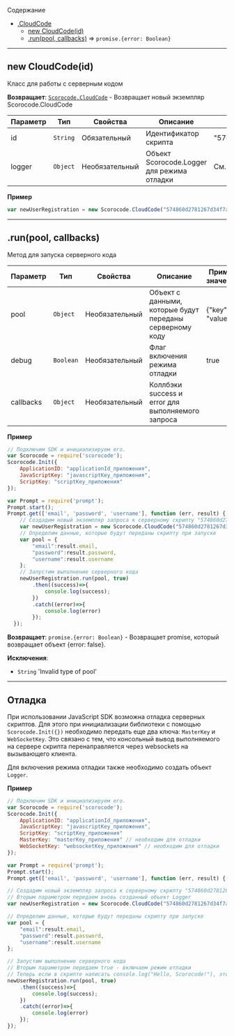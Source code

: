 <a name="Scorocode.CloudCode"></a>

Содержание

* [.CloudCode](#Scorocode.CloudCode)
    * [new CloudCode(id)](#new_Scorocode.CloudCode_new)
    * [.run(pool, callbacks)](#Scorocode.CloudCode+run) ⇒ <code>promise.{error: Boolean}</code>

----------------------------------------------------------------------------------------------

<a name="new_Scorocode.CloudCode_new"></a>

## new CloudCode(id)

Класс для работы с серверным кодом

**Возвращает**: <code>[Scorocode.CloudCode](#Scorocode.CloudCode)</code> - Возвращает новый экземпляр Scorocode.CloudCode

| Параметр | Тип | Свойства | Описание | Пример значения |
| --- | --- | --- | --- | --- |
| id | <code>String</code> | Обязательный | Идентификатор скрипта | "574860d2781267d34f7a2415" | 
| logger | <code>Object</code> | Необязательный | Объект Scorocode.Logger для режима отладки | См. пример ниже |

**Пример**

```js
var newUserRegistration = new Scorocode.CloudCode("574860d2781267d34f7a2415", {logger: new Scorocode.Logger()});
```

----------------------------------------------------------------------------------------------

<a name="Scorocode.CloudCode+run"></a>

## .run(pool, callbacks) 

Метод для запуска серверного кода

| Параметр | Тип | Свойства | Описание | Пример значения |
| --- | --- | --- | --- | --- |
| pool | <code>Object</code> | Необязательный | Объект с данными, которые будут переданы серверному коду | {"key": "value"} |
| debug | `Boolean` | Необязательный | Флаг включения режима отладки | true |
| callbacks | <code>Object</code> | Необязательный | Коллбэки success и error для выполняемого запроса | |

**Пример**

```js
// Подключим SDK и инициализируем его. 
var Scorocode = require('scorocode');
Scorocode.Init({
    ApplicationID: "applicationId_приложения",
    JavaScriptKey: "javascriptKey_приложения",
    ScriptKey: "scriptKey_приложения"
});

var Prompt = require('prompt');
Prompt.start();
Prompt.get(['email', 'password', 'username'], function (err, result) {
    // Создадим новый экземпляр запроса к серверному скрипту "574860d2781267d34f7a2415".
    var newUserRegistration = new Scorocode.CloudCode("574860d2781267d34f7a2415", {logger: new Scorocode.Logger()});
    // Определим данные, которые будут переданы скрипту при запуске
    var pool = {
        "email":result.email,
        "password":result.password,
        "username":result.username
    };
    // Запустим выполнение серверного кода
    newUserRegistration.run(pool, true)
        .then((success)=>{
            console.log(success);
        })
        .catch((error)=>{
            console.log(error)
        });
  });
```

**Возвращает**: <code>promise.{error: Boolean}</code> - Возвращает promise, который возвращает объект {error: false}.

**Исключения**:

- <code>String</code> 'Invalid type of pool'

----------------------------------------------------------------------------------------------

## Отладка

При использовании JavaScript SDK возможна отладка серверных скриптов. Для этого при инициализации библиотеки с помощью
<code>Scorocode.Init({})</code> необходимо передать еще два ключа: <code>MasterKey</code> и <code>WebSocketKey</code>. Это связано с тем, что
консольный вывод выполняемого на сервере скрипта перенаправляется через websockets на вызывающего клиента.

Для включения режима отладки также необходимо создать объект <code>Logger</code>.

**Пример**

```js
// Подключим SDK и инициализируем его. 
var Scorocode = require('scorocode');
Scorocode.Init({
    ApplicationID: "applicationId_приложения",
    JavaScriptKey: "javascriptKey_приложения",
    ScriptKey: "scriptKey_приложения"
    MasterKey: "masterKey_приложения" // необходим для отладки
    WebSocketKey: "websocketKey_приложения" // необходим для отладки
});

var Prompt = require('prompt');
Prompt.start();
Prompt.get(['email', 'password', 'username'], function (err, result) {

// Создадим новый экземпляр запроса к серверному скрипту "574860d2781267d34f7a2415".
// Вторым параметром передаем вновь созданный объект Logger
var newUserRegistration = new Scorocode.CloudCode("574860d2781267d34f7a2415", {logger: new Scorocode.Logger()});

// Определим данные, которые будут переданы скрипту при запуске
var pool = {
    "email":result.email,
    "password":result.password,
    "username":result.username
};

// Запустим выполнение серверного кода
// Вторым параметром передаем true - включаем режим отладки
// Теперь если в скрипте написать console.log("Hello, Scorocode!"), это выведется в вашу консоль
newUserRegistration.run(pool, true)
    .then((success)=>{
        console.log(success);
    })
    .catch((error)=>{
        console.log(error)
    });
});
```
